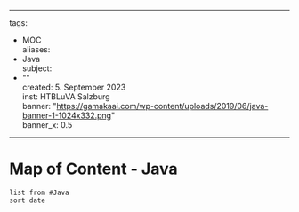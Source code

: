 
---
tags:
  - MOC  
aliases:
  - Java  
subject:
  - ""  
created: 5. September 2023  
inst: HTBLuVA Salzburg  
banner: "https://gamakaai.com/wp-content/uploads/2019/06/java-banner-1-1024x332.png"  
banner_x: 0.5
---

# Map of Content - Java

 
```dataview
list from #Java 
sort date
```
 
